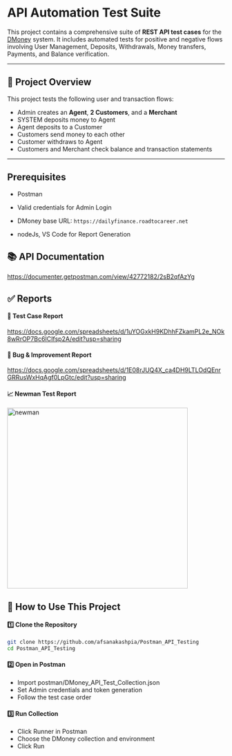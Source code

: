 # API Automation Test Suite

This project contains a comprehensive suite of **REST API test cases** for the [DMoney](https://dailyfinance.roadtocareer.net) system. It includes automated tests for positive and negative flows involving User Management, Deposits, Withdrawals, Money transfers, Payments, and Balance verification.

---

## 📌 Project Overview

This project tests the following user and transaction flows:

- Admin creates an **Agent**, **2 Customers**, and a **Merchant**
- SYSTEM deposits money to Agent
- Agent deposits to a Customer
- Customers send money to each other
- Customer withdraws to Agent
- Customers and Merchant check balance and transaction statements

---

## Prerequisites
- Postman

- Valid credentials for Admin Login

- DMoney base URL: ``` https://dailyfinance.roadtocareer.net ```
- nodeJs, VS Code for Report Generation
  

## 📚 API Documentation

 https://documenter.getpostman.com/view/42772182/2sB2qfAzYg


## ✅ Reports


#### 📄 Test Case Report

https://docs.google.com/spreadsheets/d/1uYOGxkH9KDhhFZkamPL2e_NOk8wRrOP7Bc6ICIfsp2A/edit?usp=sharing

#### 🐞 Bug & Improvement Report

https://docs.google.com/spreadsheets/d/1E08rJUQ4X_ca4DH9LTLOdQEnrGRRusWxHqAgf0LpGtc/edit?usp=sharing

#### 📈 Newman Test Report

<img width="418" alt="newman" src="https://github.com/user-attachments/assets/2c9c493f-d18e-4fc1-9e7a-ceb74dec7cbf" />


## 🚀 How to Use This Project

#### 1️⃣ Clone the Repository

```bash
git clone https://github.com/afsanakashpia/Postman_API_Testing
cd Postman_API_Testing
```
#### 2️⃣ Open in Postman
- Import postman/DMoney_API_Test_Collection.json
- Set Admin credentials and token generation
- Follow the test case order 

 #### 3️⃣ Run Collection
- Click Runner in Postman
- Choose the DMoney collection and environment
- Click Run


